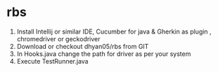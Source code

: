 # rbs

1. Install Intellij or similar IDE, Cucumber for java & Gherkin as plugin , chromedriver or geckodriver
2. Download or checkout dhyan05/rbs from GIT
3. In Hooks.java change the path for driver as per your system
4. Execute TestRunner.java 
